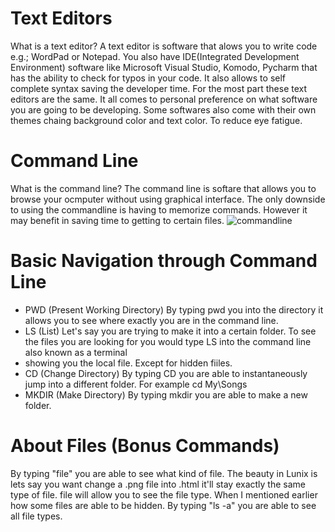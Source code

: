 # Text Editors
What is a text editor? A text editor is software that alows you to write code e.g.; WordPad or Notepad. You also have IDE(Integrated Development Environment) software like
Microsoft Visual Studio, Komodo, Pycharm that has the ability to check for typos in your code. It also allows to self complete syntax saving the developer time. For the
most part these text editors are the same. It all comes to personal preference on what software you are going to be developing. Some softwares also come with their own
themes chaing background color and text color. To reduce eye fatigue. 
# Command Line 
What is the command line? The command line is softare that allows you to browse your ocmputer without using graphical interface. The only downside to using the
commandline is having to memorize commands. However it may benefit in saving time to getting to certain files.
![commandline](https://user-images.githubusercontent.com/93104234/177663710-27fbe356-d941-49bb-8934-222c19dccc1e.jpg)
# Basic Navigation through Command Line
+ PWD (Present Working Directory) By typing pwd you into the directory it allows you to see where exactly you are in the command line. 
+ LS (List) Let's say you are trying to make it into a certain folder. To see the files you are looking for you would type LS into the command line also known as a terminal 
+ showing you the local file. Except for hidden fiiles. 
+ CD (Change Directory) By typing CD you are able to instantaneously jump into a different folder. For example cd My\Songs
+ MKDIR (Make Directory) By typing mkdir you are able to make a new folder. 
# About Files (Bonus Commands)
By typing "file" you are able to see what kind of file. The beauty in Lunix is lets say you want change a .png file into .html it'll stay exactly the same type of file. 
file will allow you to see the file type. When I mentioned earlier how some files are able to be hidden. By typing "ls -a" you are able to see all file types. 

